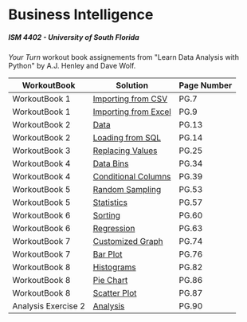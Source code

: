 # Business Intelligence
##### ISM 4402 - _University of South Florida_

_Your Turn_ workout book assignements from "Learn Data Analysis with Python" by A.J. Henley and Dave Wolf.

| WorkoutBook | Solution | Page Number |
| ------------- |--------------- |------------- |
| WorkoutBook 1 | [Importing from CSV](https://github.com/CamilleSalvinien/BusinessIntelligence/blob/master/Importing%20Data%20(CSV)) | PG.7 |
| WorkoutBook 1 | [Importing from Excel](https://github.com/CamilleSalvinien/BusinessIntelligence/blob/master/Importing%20Data%20(Excel)) | PG.9 |
| WorkoutBook 2 | [Data](https://github.com/CamilleSalvinien/BusinessIntelligence/blob/master/Combining%20Data) | PG.13 |
| WorkoutBook 2 | [Loading from SQL](https://github.com/CamilleSalvinien/BusinessIntelligence/blob/master/Loading%20Data%20From%20SQL) | PG.14 |
| WorkoutBook 3 | [Replacing Values](https://github.com/CamilleSalvinien/BusinessIntelligence/blob/master/Replacing%20Values%20In%20DF) | PG.25 |
| WorkoutBook 4 | [Data Bins](https://github.com/CamilleSalvinien/BusinessIntelligence/blob/master/Data%20Bins) | PG.34 |
| WorkoutBook 4 | [Conditional Columns](https://github.com/CamilleSalvinien/BusinessIntelligence/blob/master/Conditional%20Columns) | PG.39 |
| WorkoutBook 5 | [Random Sampling](https://github.com/CamilleSalvinien/BusinessIntelligence/blob/master/Random%20Sampling) | PG.53 |
| WorkoutBook 5 | [Statistics](https://github.com/CamilleSalvinien/BusinessIntelligence/blob/master/Computing%20Aggregated%20Statistics0) | PG.57 |
| WorkoutBook 6 | [Sorting](https://github.com/CamilleSalvinien/BusinessIntelligence/blob/master/Sorting%20Data) | PG.60 |
| WorkoutBook 6 | [Regression](https://github.com/CamilleSalvinien/BusinessIntelligence/blob/master/Regression) | PG.63 |
| WorkoutBook 7 | [Customized Graph](https://github.com/CamilleSalvinien/BusinessIntelligence/blob/master/Customized%20Graph) | PG.74 |
| WorkoutBook 7 | [Bar Plot](https://github.com/CamilleSalvinien/BusinessIntelligence/blob/master/Bar%20Plot) | PG.76 |
| WorkoutBook 8 | [Histograms](https://github.com/CamilleSalvinien/BusinessIntelligence/blob/master/Histogram) | PG.82 |
| WorkoutBook 8 | [Pie Chart](https://github.com/CamilleSalvinien/BusinessIntelligence/blob/master/Pie%20Chart) | PG.86 |
| WorkoutBook 8 | [Scatter Plot](https://github.com/CamilleSalvinien/BusinessIntelligence/blob/master/Scatter%20Plot) | PG.87 |
| Analysis Exercise 2 | [Analysis](https://github.com/CamilleSalvinien/BusinessIntelligence/blob/master/Analysis) | PG.90 |
